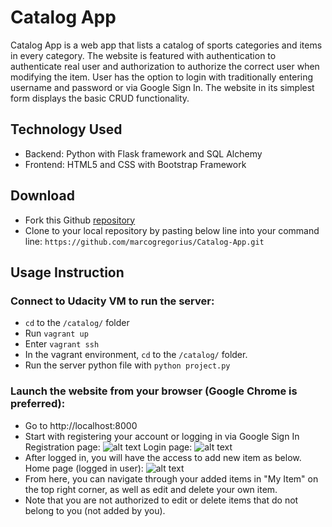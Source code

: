 # Catalog App
Catalog App is a web app that lists a catalog of sports categories and items in every category. The website is featured with authentication to authenticate real user and authorization to authorize the correct user when modifying the item. User has the option to login with traditionally entering username and password or via Google Sign In.
The website in its simplest form displays the basic CRUD functionality.

## Technology Used
- Backend: Python with Flask framework and SQL Alchemy
- Frontend: HTML5 and CSS with Bootstrap Framework

## Download
- Fork this Github [repository](https://github.com/marcogregorius/Catalog-App)
- Clone to your local repository by pasting below line into your command line:
  `https://github.com/marcogregorius/Catalog-App.git`

## Usage Instruction
### Connect to Udacity VM to run the server:
- `cd` to the `/catalog/` folder
- Run `vagrant up`
- Enter `vagrant ssh`
- In the vagrant environment, `cd` to the `/catalog/` folder.
- Run the server python file with `python project.py`

### Launch the website from your browser (Google Chrome is preferred):
- Go to http://localhost:8000
- Start with registering your account or logging in via Google Sign In
   Registration page:
   ![alt text](Catalog-App/screenshots/register.png "Registration page")
   Login page:
   ![alt text](Catalog-App/screenshots/login.png "Login page")
- After logged in, you will have the access to add new item as below.
   Home page (logged in user):
   ![alt text](Catalog-App/screenshots/home.png "Home page")
- From here, you can navigate through your added items in "My Item" on the top right corner, as well as edit and delete your own item.
- Note that you are not authorized to edit or delete items that do not belong to you (not added by you).


